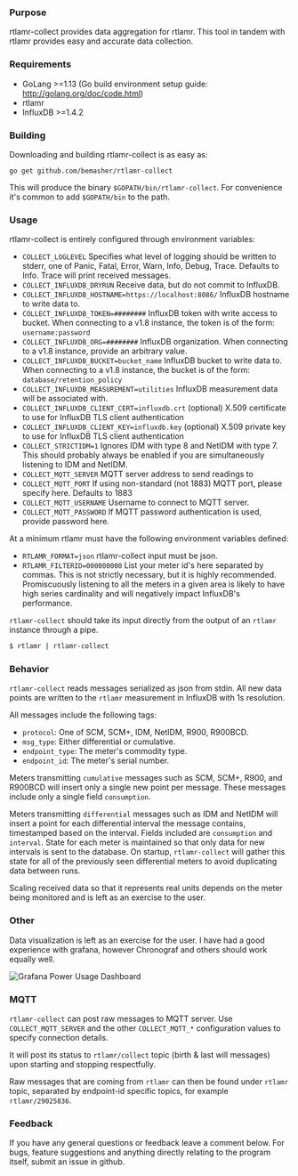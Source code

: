 ### Purpose
rtlamr-collect provides data aggregation for rtlamr. This tool in tandem with rtlamr provides easy and accurate data collection.

### Requirements
 * GoLang >=1.13 (Go build environment setup guide: http://golang.org/doc/code.html)
 * rtlamr
 * InfluxDB >=1.4.2

### Building
Downloading and building rtlamr-collect is as easy as:

	go get github.com/bemasher/rtlamr-collect

This will produce the binary `$GOPATH/bin/rtlamr-collect`. For convenience it's common to add `$GOPATH/bin` to the path.

### Usage
rtlamr-collect is entirely configured through environment variables:
 * `COLLECT_LOGLEVEL` Specifies what level of logging should be written to stderr, one of Panic, Fatal, Error, Warn, Info, Debug, Trace. Defaults to Info. Trace will print received messages.
 * `COLLECT_INFLUXDB_DRYRUN` Receive data, but do not commit to InfluxDB.
 * `COLLECT_INFLUXDB_HOSTNAME=https://localhost:8086/` InfluxDB hostname to write data to.
 * `COLLECT_INFLUXDB_TOKEN=########` InfluxDB token with write access to bucket. When connecting to a v1.8 instance, the token is of the form: `username:password`
 * `COLLECT_INFLUXDB_ORG=########` InfluxDB organization. When connecting to a v1.8 instance, provide an arbitrary value.
 * `COLLECT_INFLUXDB_BUCKET=bucket_name` InfluxDB bucket to write data to. When connecting to a v1.8 instance, the bucket is of the form: `database/retention_policy`
 * `COLLECT_INFLUXDB_MEASUREMENT=utilities` InfluxDB measurement data will be associated with.
 * `COLLECT_INFLUXDB_CLIENT_CERT=influxdb.crt` (optional) X.509 certificate to use for InfluxDB TLS client authentication
 * `COLLECT_INFLUXDB_CLIENT_KEY=influxdb.key` (optional) X.509 private key to use for InfluxDB TLS client authentication
 * `COLLECT_STRICTIDM=1` Ignores IDM with type 8 and NetIDM with type 7. This should probably always be enabled if you are simultaneously listening to IDM and NetIDM.
 * `COLLECT_MQTT_SERVER` MQTT server address to send readings to
 * `COLLECT_MQTT_PORT` If using non-standard (not 1883) MQTT port, please specify here. Defaults to 1883
 * `COLLECT_MQTT_USERNAME` Username to connect to MQTT server.
 * `COLLECT_MQTT_PASSWORD` If MQTT password authentication is used, provide password here. 

At a minimum rtlamr must have the following environment variables defined:
 * `RTLAMR_FORMAT=json` rtlamr-collect input must be json.
 * `RTLAMR_FILTERID=000000000` List your meter id's here separated by commas. This is not strictly necessary, but it is highly recommended. Promiscuously listening to all the meters in a given area is likely to have high series cardinality and will negatively impact InfluxDB's performance.

`rtlamr-collect` should take its input directly from the output of an `rtlamr` instance through a pipe.

```bash
$ rtlamr | rtlamr-collect
```

### Behavior
`rtlamr-collect` reads messages serialized as json from stdin. All new data points are written to the `rtlamr` measurement in InfluxDB with 1s resolution.

All messages include the following tags:
 * `protocol`: One of SCM, SCM+, IDM, NetIDM, R900, R900BCD.
 * `msg_type`: Either differential or cumulative.
 * `endpoint_type`: The meter's commodity type.
 * `endpoint_id`: The meter's serial number.

Meters transmitting `cumulative` messages such as SCM, SCM+, R900, and R900BCD will insert only a single new point per message. These messages include only a single field `consumption`.

Meters transmitting `differential` messages such as IDM and NetIDM will insert a point for each differential interval the message contains, timestamped based on the interval. Fields included are `consumption` and `interval`. State for each meter is maintained so that only data for new intervals is sent to the database. On startup, `rtlamr-collect` will gather this state for all of the previously seen differential meters to avoid duplicating data between runs.

Scaling received data so that it represents real units depends on the meter being monitored and is left as an exercise to the user.

### Other
Data visualization is left as an exercise for the user. I have had a good experience with grafana, however Chronograf and others should work equally well.

![Grafana Power Usage Dashboard](capture.png "Grafana Power Usage Dashboard")

### MQTT

`rtlamr-collect` can post raw messages to MQTT server. Use `COLLECT_MQTT_SERVER` and the other `COLLECT_MQTT_*` configuration values to specify connection details.

It will post its status to `rtlamr/collect` topic (birth & last will messages) upon starting and stopping respectfully.

Raw messages that are coming from `rtlamr` can then be found under `rtlamr` topic, separated by endpoint-id specific topics, for example `rtlamr/29025836`.

### Feedback
If you have any general questions or feedback leave a comment below. For bugs, feature suggestions and anything directly relating to the program itself, submit an issue in github.
